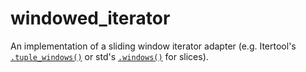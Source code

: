 # windowed_iterator

An implementation of a sliding window iterator adapter (e.g. Itertool's
[`.tuple_windows()`](https://docs.rs/itertools/**/itertools/structs/struct.TupleWindows.html)
or std's [`.windows()`](https://doc.rust-lang.org/std/primitive.slice.html#method.windows)
for slices).
